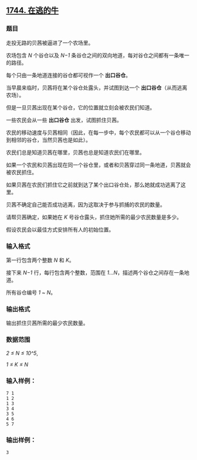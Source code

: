 ## [1744. 在逃的牛](https://www.acwing.com/problem/content/1746/)

### 题目

走投无路的贝茜被逼进了一个农场里。

农场包含 *N* 个谷仓以及 *N−1* 条谷仓之间的双向地道，每对谷仓之间都有一条唯一的路径。

每个只由一条地道连接的谷仓都可视作一个 **出口谷仓**。

当早晨来临时，贝茜将在某个谷仓处露头，并试图到达一个 **出口谷仓**（从而逃离农场）。

但是一旦贝茜出现在某个谷仓，它的位置就立刻会被农民们知道。

一些农民会从一些 **出口谷仓** 出发，试图抓住贝茜。

农民的移动速度与贝茜相同（因此，在每一步中，每个农民都可以从一个谷仓移动到相邻的谷仓，当然贝茜也是如此）。

农民们总是知道贝茜在哪里，贝茜也总是知道农民们在哪里。

如果一个农民和贝茜出现在同一个谷仓里，或者和贝茜穿过同一条地道，贝茜就会被农民抓住。

如果贝茜在农民们抓住它之前就到达了某个出口谷仓处，那么她就成功逃离了这里。

贝茜不确定自己能否成功逃离，因为这取决于参与抓捕的农民的数量。

请帮贝茜确定，如果她在 *K* 号谷仓露头，抓住她所需的最少农民数量是多少。

假设农民会以最佳方式安排所有人的初始位置。

### 输入格式

第一行包含两个整数 *N* 和 *K*。

接下来 *N−1* 行，每行包含两个整数，范围在 *1…N*，描述两个谷仓之间存在一条地道。

所有谷仓编号 *1 ~ N*。

### 输出格式

输出抓住贝茜所需的最少农民数量。

### 数据范围

*2 ≤ N ≤ 10^5*,

*1 ≤ K ≤ N*

### 输入样例：

```
7 1
1 2
1 3
3 4
3 5
4 6
5 7
```

### 输出样例：

```
3
```
